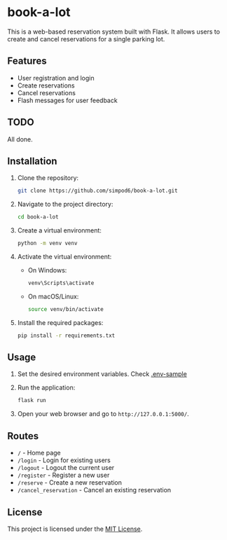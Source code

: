 # book-a-lot

This is a web-based reservation system built with Flask. It allows users to create and cancel reservations for a single parking lot.

## Features

- User registration and login
- Create reservations
- Cancel reservations
- Flash messages for user feedback

## TODO

All done.

## Installation

1. Clone the repository:

    ```sh
    git clone https://github.com/simpod6/book-a-lot.git
    ```

2. Navigate to the project directory:

    ```sh
    cd book-a-lot
    ```

3. Create a virtual environment:

    ```sh
    python -m venv venv
    ```

4. Activate the virtual environment:
    - On Windows:

        ```sh
        venv\Scripts\activate
        ```

    - On macOS/Linux:

        ```sh
        source venv/bin/activate
        ```

5. Install the required packages:

    ```sh
    pip install -r requirements.txt
    ```

## Usage

1. Set the desired environment variables. Check [.env-sample](.env-sample)



2. Run the application:

    ```sh
    flask run
    ```

3. Open your web browser and go to `http://127.0.0.1:5000/`.

## Routes

- `/` - Home page
- `/login` - Login for existing users
- `/logout` - Logout the current user
- `/register` - Register a new user
- `/reserve` - Create a new reservation
- `/cancel_reservation` - Cancel an existing reservation

## License

This project is licensed under the [MIT License](LICENSE).
